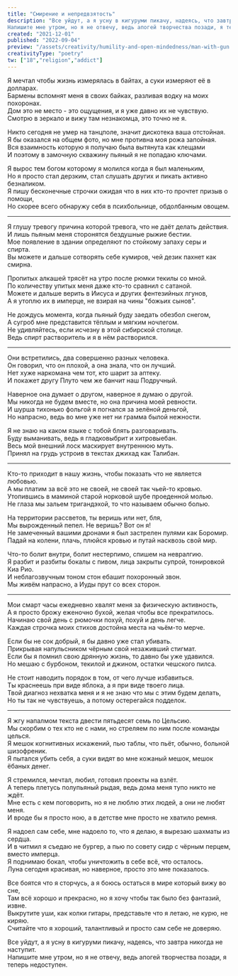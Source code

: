 ```yaml
---
title: "Смирение и непредвзятость"
description: "Все уйдут, а я усну в кигуруми пикачу, надеясь, что завтра никогда не наступит.  
Напишите мне утром, но я не отвечу, ведь апогей творчества позади, я теперь недоступен."
created: "2021-12-01"
published: "2022-09-04"
preview: "/assets/creativity/humility-and-open-mindedness/man-with-gun.jpg"
creativityType: "poetry"
tw: ["18","religion","addict"]
---
```


Я мечтал чтобы жизнь измерялась в байтах, а суки измеряют её в долларах.  
Бармены вспомнят меня в своих байках, разливая водку на моих похоронах.  
Дом это не место - это ощущения, и я уже давно их не чувствую.  
Смотрю в зеркало и вижу там незнакомца, это точно не я.  

Никто сегодня не умер на танцполе, значит дискотека ваша отстойная.  
Я бы оказался на общем фото, но мне противна моя рожа запойная.  
Вся взаимность которую я получаю была вытянута как клещами  
И поэтому в замочную скважину пьяный я не попадаю ключами.  

Я вырос тем богом которому я молился когда я был маленьким,  
Но я просто стал дерзким, стал слушать других и пикать активно безналиком.  
Я пишу бесконечные строчки ожидая что в них кто-то прочтет призыв о помощи,  
Но скорее всего обнаружу себя в психбольнице, обдолбанным овощем.  

---

Я глушу тревогу причина которой тревога, что не даёт делать действия.  
И лишь пьяным меня сторонятся бездушные рыжие бестии.  
Мое появление в здании определяют по стойкому запаху серы и спирта.  
Вы можете и дальше сотворять себе кумиров, чей дезик пахнет как смирна.  

Пропитых алкашей трясёт на утро после рюмки текилы со мной.  
По количеству упитых меня даже кто-то сравнил с сатаной.  
Можете и дальше верить в Иисуса и других фентезийных лгунов,  
А я утоплю их в имперце, не взирая на чины "божьих сынов".  

Не дождусь момента, когда пьяный буду заедать обезбол снегом,  
А сугроб мне представится тёплым и мягким ночлегом.  
Не удивляйтесь, если исчезну в этой сибирской столице.  
Ведь спирт растворитель и я в нём растворился.  

---

Они встретились, два совершенно разных человека.  
Он говорил, что он плохой, а она знала, что он лучший.  
Нет хуже наркомана чем тот, кто шарит за аптеку.  
И покажет другу Плуто чем же банчит наш Подручный.  

Наверное она думает о другом, наверное я думаю о другой.  
Мы никогда не будем вместе, но она причина моей ревности.  
И шурша тихонько фольгой я погнался за зелёной деньгой,  
Но напрасно, ведь во мне уже нет ни грамма былой нежности.  

Я не знаю на каком языке с тобой блять разговаривать.  
Буду выманивать, ведь я гладковыбрит и хитровыебан.  
Весь мой внешний лоск маскирует внутреннюю муть.  
Принял на грудь устроив в текстах джихад как Талибан.  

---

Кто-то приходит в нашу жизнь, чтобы показать что не является любовью.  
А мы платим за всё это не своей, не своей так чьей-то кровью.  
Утопившись в маминой старой норковой шубе проеденной молью.  
Не глаза мы зальем тригандэхой, то что называем обычно болью.  

На территории рассветов, ты веришь или нет, бля,  
Мы вырожденный пепел. Не веришь? Вот он я!  
Не замеченный вашими дронами я был застрелен пулями как Боромир.  
Падай на колени, плачь, плюйся кровью и путай насквозь свой мир.  

Что-то болит внутри, болит нестерпимо, спишем на невралгию.  
Я разбит и разбиты бокалы с пивом, лица закрыты супрой, тонировкой Киа Рио.  
И неблагозвучным тоном стон ебашит похоронный звон.  
Мы живём напрасно, а Иуды прут со всех сторон.  

---

Мои смарт часы ежедневно хвалят меня за физическую активность,  
А я просто брожу еженочно бухой, желая чтобы все прекратилось.  
Начинаю свой день с рюмочки похуй, похуй и день легче.  
Каждая строчка моих стихов достойна места на чьём-то мерче.  

Если бы не сок добрый, я бы давно уже стал убивать.  
Прикрывая напульсником чёрным свой незаживший стигмат.  
Если бы я помнил свою дрянную жизнь, то давно бы уже удавился.  
Но мешаю с бурбоном, текилой и джином, остатки чешского пилса.  

Не стоит наводить порядок в том, от чего лучше избавиться.  
Ты краснеешь при виде яблока, а я при виде твоего лица.  
Твой диагноз нехватка меня и я не знаю что мы с этим будем делать,  
Но ты так не чувствуешь, а потому остерегайся подделок.  

---

Я жгу напалмом текста двести пятьдесят семь по Цельсию.  
Мы скорбим о тех кто не с нами, но стреляем по ним после команды целься.  
Я мешок когнитивных искажений, пью таблы, что пьёт, обычно, больной шизофреник.  
Я пытался убить себя, а суки видят во мне кожаный мешок, мешок ёбаных денег.  

Я стремился, мечтал, любил, готовил проекты на взлёт.  
А теперь плетусь полупьяный рыдая, ведь дома меня тупо никто не ждёт.  
Мне есть с кем поговорить, но я не люблю этих людей, а они не любят меня.  
И вроде бы я просто ною, а в детстве мне просто не хватило ремня.  

Я надоел сам себе, мне надоело то, что я делаю, я вырезаю шахматы из сердца.  
И в читмил я съедаю не бургер, а пью по совету сидр с чёрным перцем, вместо имперца.  
Я поднимаю бокал, чтобы уничтожить в себе всё, что осталось.  
Луна сегодня красивая, но наверное, просто это мне показалось.  

Все боятся что я сторчусь, а я боюсь остаться в мире который вижу во сне,  
Там всё хорошо и прекрасно, но я хочу чтобы так было без фантазий, извне.  
Выкрутите уши, как колки гитары, представьте что я летаю, не курю, не киряю.  
Считайте что я хороший, талантливый и просто сам себе не доверяю.  

Все уйдут, а я усну в кигуруми пикачу, надеясь, что завтра никогда не наступит.  
Напишите мне утром, но я не отвечу, ведь апогей творчества позади, я теперь недоступен.  
